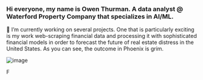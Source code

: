 ### Hi everyone, my name is Owen Thurman. A data analyst @ Waterford Property Company that specializes in AI/ML. 


🔭 I’m currently working on several projects. One that is particularly exciting is my work web-scraping financial data and processing it with sophisticated financial models in order to forecast the future of real estate distress in the United States. As you can see, the outcome in Phoenix is grim.

![image](https://user-images.githubusercontent.com/96508222/213823161-41e17b82-a77a-4154-b8c8-cff779628d80.png)

F




<!--
**omthurman/omthurman** is a ✨ _special_ ✨ repository because its `README.md` (this file) appears on your GitHub profile.

Here are some ideas to get you started:

- 🔭 I’m currently working on ...
- 🌱 I’m currently learning ...
- 👯 I’m looking to collaborate on ...
- 🤔 I’m looking for help with ...
- 💬 Ask me about ...
- 📫 How to reach me: ...
- 😄 Pronouns: ...
- ⚡ Fun fact: ...
-->
